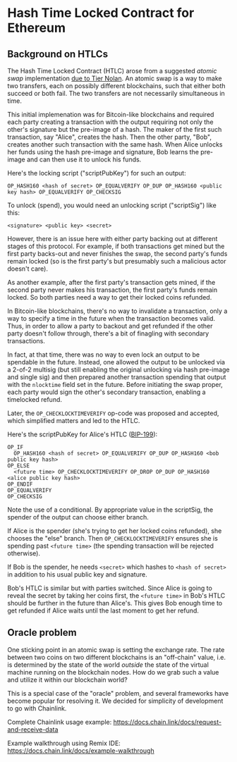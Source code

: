 # Hash Time Locked Contract for Ethereum

## Background on HTLCs

The Hash Time Locked Contract (HTLC) arose from a suggested *atomic swap* implementation [due to Tier Nolan][atomic-swap-tiernolan].  An atomic swap is a way to make two transfers, each on possibly different blockchains, such that either both succeed or both fail.  The two transfers are not necessarily simultaneous in time.

This initial implemenation was for Bitcoin-like blockchains and required each party creating a transaction with the output requiring not only the other's signature but the pre-image of a hash.  The maker of the first such transaction, say "Alice", creates the hash.  Then the other party, "Bob", creates another such transaction with the same hash.  When Alice unlocks her funds using the hash pre-image and signature, Bob learns the pre-image and can then use it to unlock his funds.  

Here's the locking script ("scriptPubKey") for such an output:
```
OP_HASH160 <hash of secret> OP_EQUALVERIFY OP_DUP OP_HASH160 <public key hash> OP_EQUALVERIFY OP_CHECKSIG
```

To unlock (spend), you would need an unlocking script ("scriptSig") like this:
```
<signature> <public key> <secret>
```

However, there is an issue here with either party backing out at different stages of this protocol.  For example, if both transactions get mined but the first party backs-out and never finishes the swap, the second party's funds remain locked (so is the first party's but presumably such a malicious actor doesn't care).

As another example, after the first party's transaction gets mined, if the second party never makes his transaction, the first party's funds remain locked.  So both parties need a way to get their locked coins refunded.  

In Bitcoin-like blockchains, there's no way to invalidate a transaction, only a way to specify a time in the future when the transaction becomes valid.  Thus, in order to allow a party to backout and get refunded if the other party doesn't follow through, there's a bit of finagling with secondary transactions.  

In fact, at that time, there was no way to even lock an output to be spendable in the future.  Instead, one allowed the output to be unlocked via a 2-of-2 multisig (but still enabling the original unlocking via hash pre-image and single sig) and then prepared another transaction spending that output with the `nlocktime` field set in the future.  Before initiating the swap proper, each party would sign the other's secondary transaction, enabling a timelocked refund. 

Later, the `OP_CHECKLOCKTIMEVERIFY` op-code was proposed and accepted, which simplified matters and led to the HTLC.

Here's the scriptPubKey for Alice's HTLC ([BIP-199][bip-199]):
```
OP_IF
  OP_HASH160 <hash of secret> OP_EQUALVERIFY OP_DUP OP_HASH160 <bob public key hash>            
OP_ELSE
  <future time> OP_CHECKLOCKTIMEVERIFY OP_DROP OP_DUP OP_HASH160 <alice public key hash>
OP_ENDIF
OP_EQUALVERIFY
OP_CHECKSIG
```

Note the use of a conditional.  By appropriate value in the scriptSig, the spender of the output can choose either branch.  

If Alice is the spender (she's trying to get her locked coins refunded), she chooses the "else" branch.  Then `OP_CHECKLOCKTIMEVERIFY` ensures she is spending past `<future time>` (the spending transaction will be rejected otherwise).
  
If Bob is the spender, he needs `<secret>` which hashes to `<hash of secret>` in addition to his usual public key and signature.

Bob's HTLC is similar but with parties switched.  Since Alice is going to reveal the secret by taking her coins first, the `<future time>` in Bob's HTLC should be further in the future than Alice's.  This gives Bob enough time to get refunded if Alice waits until the last moment to get her refund.

[atomic-swap-tiernolan]: https://bitcointalk.org/index.php?topic=193281.msg2224949#msg2224949
[bip-199]: https://github.com/bitcoin/bips/blob/master/bip-0199.mediawiki

## Oracle problem

One sticking point in an atomic swap is setting the exchange rate.  The rate between two coins on two different blockchains is an "off-chain" value, i.e. is determined by the state of the world *outside* the state of the virtual machine running on the blockchain nodes.  How do we grab such a value and utilize it within our blockchain world?

This is a special case of the "oracle" problem, and several frameworks have become popular for resolving it.  We decided for simplicity of development to go with Chainlink.

Complete Chainlink usage example: https://docs.chain.link/docs/request-and-receive-data

Example walkthrough using Remix IDE: https://docs.chain.link/docs/example-walkthrough
